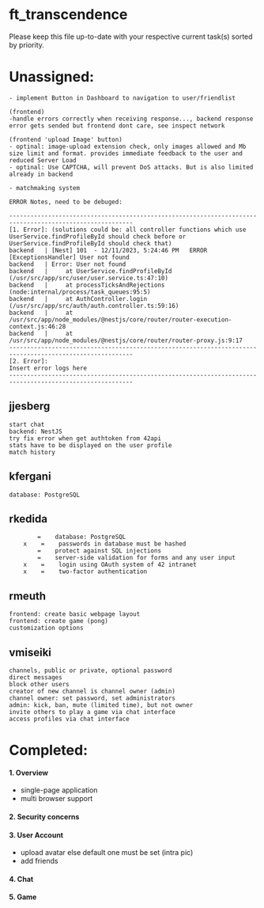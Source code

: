 # ft_transcendence

Please keep this file up-to-date with your respective current task(s) sorted by priority.

# Unassigned:

```
- implement Button in Dashboard to navigation to user/friendlist

(frontend)
-handle errors correctly when receiving response..., backend response error gets sended but frontend dont care, see inspect network

(frontend 'upload Image' button)
- optinal: image-upload extension check, only images allowed and Mb size limit and format. provides immediate feedback to the user and reduced Server Load
- optinal: Use CAPTCHA, will prevent DoS attacks. But is also limited already in backend

- matchmaking system
```

```
ERROR Notes, need to be debuged:

---------------------------------------------------------------------------------------------------------
[1. Error]: (solutions could be: all controller functions which use UserService.findProfileById should check before or UserService.findProfileById should check that)
backend   | [Nest] 101  - 12/11/2023, 5:24:46 PM   ERROR [ExceptionsHandler] User not found
backend   | Error: User not found
backend   |     at UserService.findProfileById (/usr/src/app/src/user/user.service.ts:47:10)
backend   |     at processTicksAndRejections (node:internal/process/task_queues:95:5)
backend   |     at AuthController.login (/usr/src/app/src/auth/auth.controller.ts:59:16)
backend   |     at /usr/src/app/node_modules/@nestjs/core/router/router-execution-context.js:46:28
backend   |     at /usr/src/app/node_modules/@nestjs/core/router/router-proxy.js:9:17
---------------------------------------------------------------------------------------------------------
[2. Error]:
Insert error logs here
---------------------------------------------------------------------------------------------------------

```

## jjesberg

```
start chat
backend: NestJS
try fix error when get authtoken from 42api
stats have to be displayed on the user profile
match history
```

## kfergani

```
database: PostgreSQL
```

## rkedida

```
        =    database: PostgreSQL
    x    =    passwords in database must be hashed
        =    protect against SQL injections
        =    server-side validation for forms and any user input
    x    =    login using OAuth system of 42 intranet
    x    =    two-factor authentication
```

## rmeuth

```
frontend: create basic webpage layout
frontend: create game (pong)
customization options
```

## vmiseiki

```
channels, public or private, optional password
direct messages
block other users
creator of new channel is channel owner (admin)
channel owner: set password, set administrators
admin: kick, ban, mute (limited time), but not owner
invite others to play a game via chat interface
access profiles via chat interface
```

# Completed:

#### 1. Overview

- single-page application
- multi browser support

#### 2. Security concerns

#### 3. User Account

- upload avatar else default one must be set (intra pic)
- add friends

#### 4. Chat

#### 5. Game
